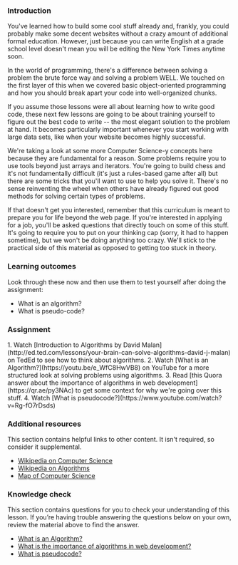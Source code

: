 ### Introduction

You've learned how to build some cool stuff already and, frankly, you could probably make some decent websites without a crazy amount of additional formal education. However, just because you can write English at a grade school level doesn't mean you will be editing the New York Times anytime soon.

In the world of programming, there's a difference between solving a problem the brute force way and solving a problem WELL. We touched on the first layer of this when we covered basic object-oriented programming and how you should break apart your code into well-organized chunks.  

If you assume those lessons were all about learning how to write good code, these next few lessons are going to be about training yourself to figure out the best code to write -- the most elegant solution to the problem at hand. It becomes particularly important whenever you start working with large data sets, like when your website becomes highly successful.

We're taking a look at some more Computer Science-y concepts here because they are fundamental for a reason.  Some problems require you to use tools beyond just arrays and iterators. You're going to build chess and it's not fundamentally difficult (it's just a rules-based game after all) but there are some tricks that you'll want to use to help you solve it. There's no sense reinventing the wheel when others have already figured out good methods for solving certain types of problems.

If that doesn't get you interested, remember that this curriculum is meant to prepare you for life beyond the web page. If you're interested in applying for a job, you'll be asked questions that directly touch on some of this stuff.  It's going to require you to put on your thinking cap (sorry, it had to happen sometime), but we won't be doing anything too crazy. We'll stick to the practical side of this material as opposed to getting too stuck in theory.

### Learning outcomes

Look through these now and then use them to test yourself after doing the assignment:

* What is an algorithm?
* What is pseudo-code?

### Assignment

<div class="lesson-content__panel" markdown="1">
  1. Watch [Introduction to Algorithms by David Malan](http://ed.ted.com/lessons/your-brain-can-solve-algorithms-david-j-malan) on TedEd to see how to think about algorithms.
  2. Watch [What is an Algorithm?](https://youtu.be/e_WfC8HwVB8) on YouTube for a more structured look at solving problems using algorithms.
  3. Read [this Quora answer about the importance of algorithms in web development](https://qr.ae/py3NAc) to get some context for why we're going over this stuff.
  4. Watch [What is pseudocode?](https://www.youtube.com/watch?v=Rg-fO7rDsds)
</div>

### Additional resources

This section contains helpful links to other content. It isn't required, so consider it supplemental.

* [Wikipedia on Computer Science](http://en.wikipedia.org/wiki/Computer_science)
* [Wikipedia on Algorithms](http://en.wikipedia.org/wiki/Algorithm)
* [Map of Computer Science](https://youtu.be/SzJ46YA_RaA)

### Knowledge check

This section contains questions for you to check your understanding of this lesson. If you’re having trouble answering the questions below on your own, review the material above to find the answer.

* <a class="knowledge-check-link" href="https://youtu.be/e_WfC8HwVB8">What is an Algorithm?</a>
* <a class="knowledge-check-link" href="https://qr.ae/py3NAc">What is the importance of algorithms in web development?</a>
* <a class="knowledge-check-link" href="https://www.youtube.com/watch?v=Rg-fO7rDsds">What is pseudocode?</a>